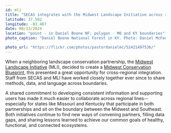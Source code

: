 ```yaml
---
id: mli
title: "SECAS integrates with the Midwest Landscape Initiative across regional boundaries"
latitude: 37.582
longitude: -83.407
date: 08/13/2024
location: "point - in Daniel Boone NF; polygon - MO and KY boundaries"
photo_caption: "Daniel Boone National Forest in KY. Photo: Daniel McFeeters/Flickr, CC BY-SA 2.0."

photo_url: "https://flickr.com/photos/pastordanielmc/52421497536/"
---
```


When a neighboring landscape conservation partnership, the [Midwest Landscape Initiative](https://www.mlimidwest.org/) (MLI), decided to create a [Midwest Conservation Blueprint](https://mcap-fws.hub.arcgis.com/pages/midwest-conservation-blueprint), this presented a great opportunity for cross-regional integration. Staff from SECAS and MLI have worked closely together ever since to share methods, data, and language across boundaries.


A shared commitment to developing consistent information and supporting users has made it much easier to collaborate across regional lines--especially for states like Missouri and Kentucky that participate in both partnerships and sit on the boundary between the Midwest and Southeast. Both initiatives continue to find new ways of convening partners, filling data gaps, and sharing lessons learned to achieve our common goals of healthy, functional, and connected ecosystems.

